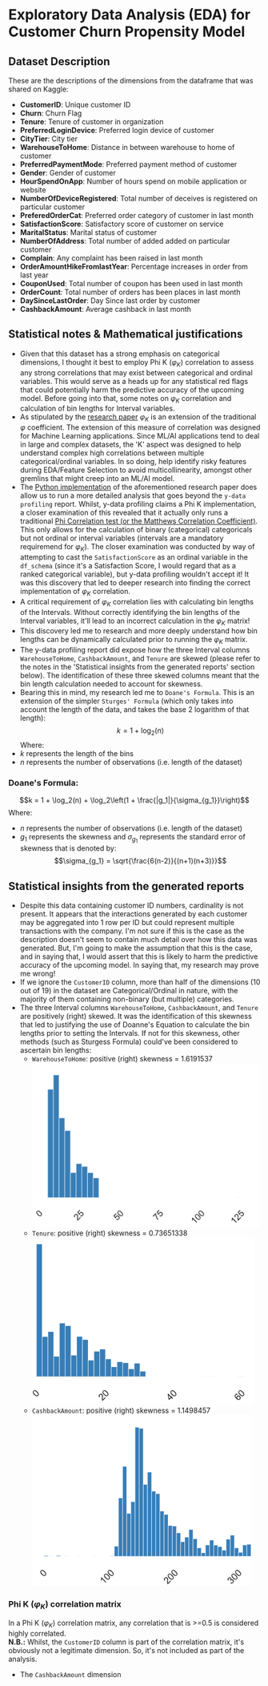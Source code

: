 # Exploratory Data Analysis (EDA) for Customer Churn Propensity Model
## Dataset Description
These are the descriptions of the dimensions from the dataframe that was shared on Kaggle:
- <b>CustomerID</b>: Unique customer ID
- <b>Churn</b>: Churn Flag
- <b>Tenure</b>: Tenure of customer in organization
- <b>PreferredLoginDevice</b>: Preferred login device of customer
- <b>CityTier</b>: City tier
- <b>WarehouseToHome</b>: Distance in between warehouse to home of customer
- <b>PreferredPaymentMode</b>: Preferred payment method of customer
- <b>Gender</b>: Gender of customer
- <b>HourSpendOnApp</b>: Number of hours spend on mobile application or website
- <b>NumberOfDeviceRegistered</b>: Total number of deceives is registered on particular customer
- <b>PreferedOrderCat</b>: Preferred order category of customer in last month
- <b>SatisfactionScore</b>: Satisfactory score of customer on service
- <b>MaritalStatus</b>: Marital status of customer
- <b>NumberOfAddress</b>: Total number of added added on particular customer
- <b>Complain</b>: Any complaint has been raised in last month
- <b>OrderAmountHikeFromlastYear</b>: Percentage increases in order from last year
- <b>CouponUsed</b>: Total number of coupon has been used in last month
- <b>OrderCount</b>: Total number of orders has been places in last month
- <b>DaySinceLastOrder</b>: Day Since last order by customer
- <b>CashbackAmount</b>: Average cashback in last month

## Statistical notes & Mathematical justifications
- Given that this dataset has a strong emphasis on categorical dimensions, I thought it best to employ Phi K ($φ_K$) correlation to assess any strong correlations that may exist between categorical and ordinal variables. This would serve as a heads up for any statistical red flags that could potentially harm the predictive accuracy of the upcoming model. Before going into that, some notes on $φ_K$ correlation and calculation of bin lengths for Interval variables.
- As stipulated by the <a href='https://arxiv.org/pdf/1811.11440'>research paper</a> $φ_K$ is an extension of the traditional $φ$ coefficient. The extension of this measure of correlation was designed for Machine Learning applications. Since ML/AI applications tend to deal in large and complex datasets, the 'K' aspect was designed to help understand complex high correlations between multiple categorical/ordinal variables. In so doing, help identify risky features during EDA/Feature Selection to avoid multicollinearity, amongst other gremlins that might creep into an ML/AI model.
- The <a href='https://phik.readthedocs.io/en/latest/'>Python implementation</a> of the aforementioned research paper does allow us to run a more detailed analysis that goes beyond the `y-data profiling` report. Whilst, y-data profiling claims a Phi K implementation, a closer examination of this revealed that it actually only runs a traditional <a href='https://en.wikipedia.org/wiki/Phi_coefficient'>Phi Correlation test (or the Matthews Correlation Coefficient)</a>. This only allows for the calculation of binary (categorical) categoricals but not ordinal or interval variables (intervals are a mandatory requiremend for $φ_K$). The closer examination was conducted by way of attempting to cast the `SatisfactionScore` as an ordinal variable in the `df_schema` (since it's a Satisfaction Score, I would regard that as a ranked categorical variable), but y-data profiling wouldn't accept it! It was this discovery that led to deeper research into finding the correct implementation of $φ_K$ correlation.
- A critical requirement of $φ_K$ correlation lies with calculating bin lengths of the Intervals. Without correctly identifying the bin lengths of the Interval variables, it'll lead to an incorrect calculation in the $φ_K$ matrix!
- This discovery led me to research and more deeply understand how bin lengths can be dynamically calculated prior to running the $φ_K$ matrix.
- The y-data profiling report did expose how the three Interval columns `WarehouseToHome`, `CashbackAmount`, and `Tenure` are skewed (please refer to the notes in the 'Statistical insights from the generated reports' section below). The identification of these three skewed columns meant that the bin length calculation needed to account for skewness.
- Bearing this in mind, my research led me to `Doane's Formula`. This is an extension of the simpler `Sturges' Formula` (which only takes into account the length of the data, and takes the base 2 logarithm of that length):<br>
$$k = 1 + \log_2(n)$$
Where:<br>
- $k$ represents the length of the bins<br>
- $n$ represents the number of observations (i.e. length of the dataset)<br>
### Doane's Formula:<br>
$$k = 1 + \log_2(n) + \log_2\left(1 + \frac{|g_1|}{\sigma_{g_1}}\right)$$
Where:<br> 
- $n$ represents the number of observations (i.e. length of the dataset)
- $g_1$ represents the skewness and ${\sigma_{g_1}}$ represents the standard error of skewness that is denoted by:
$$\sigma_{g_1} = \sqrt{\frac{6(n-2)}{(n+1)(n+3)}}$$

## Statistical insights from the generated reports
- Despite this data containing customer ID numbers, cardinality is not present. It appears that the interactions generated by each customer may be aggregated into 1 row per ID but could represent multiple transactions with the company. I'm not sure if this is the case as the description doesn't seem to contain much detail over how this data was generated. But, I'm going to make the assumption that this is the case, and in saying that, I would assert that this is likely to harm the predictive accuracy of the upcoming model. In saying that, my research may prove me wrong!
- If we ignore the `CustomerID` column, more than half of the dimensions (10 out of 19) in the dataset are Categorical/Ordinal in nature, with the majority of them containing non-binary (but multiple) categories.
- The three Interval columns `WarehouseToHome`, `CashbackAmount`, and `Tenure` are positively (right) skewed. It was the identification of this skewness that led to justifying the use of Doanne's Equation to calculate the bin lengths prior to setting the Intervals. If not for this skewness, other methods (such as Sturgess Formula) could've been considered to ascertain bin lengths:
    - `WarehouseToHome`: positive (right) skewness = 1.6191537 <br>
    ![Alt text](image.png)
    - `Tenure`: positive (right) skewness = 0.73651338 <br>
    ![Alt text](image-1.png)
    - `CashbackAmount`: positive (right) skewness = 1.1498457 <br>
    ![Alt text](image-2.png)

### Phi K ($φ_K$) correlation matrix
In a Phi K ($φ_K$) correlation matrix, any correlation that is >=0.5 is considered highly correlated.<br>
<b>N.B.:</b> Whilst, the `CustomerID` column is part of the correlation matrix, it's obviously not a legitimate dimension. So, it's not included as part of the analysis.
- The `CashbackAmount` dimension 